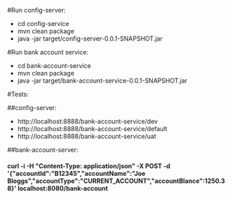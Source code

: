 #Run config-server:
* cd config-service
* mvn clean package
* java -jar target/config-server-0.0.1-SNAPSHOT.jar

#Run bank account service:
* cd bank-account-service
* mvn clean package
* java -jar target/bank-account-service-0.0.1-SNAPSHOT.jar

#Tests:

##config-server:
* http://localhost:8888/bank-account-service/dev
* http://localhost:8888/bank-account-service/default
* http://localhost:8888/bank-account-service/uat

##bank-account-server:
#### curl -i -H "Content-Type: application/json" -X POST -d '{"accountId":"B12345","accountName":"Joe Bloggs","accountType":"CURRENT_ACCOUNT","accountBlance":1250.38}' localhost:8080/bank-account
